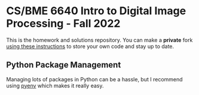 # CS/BME 6640 Intro to Digital Image Processing - Fall 2022
This is the homework and solutions repository. You can make a **private** fork [using these instructions](https://gist.github.com/jakobottar/8ccc33fd21bb1abafa2b6b9ff8dee6bc) to store your own code and stay up to date.


## Python Package Management
Managing lots of packages in Python can be a hassle, but I recommend using [pyenv](https://github.com/pyenv/pyenv) which makes it really easy.
